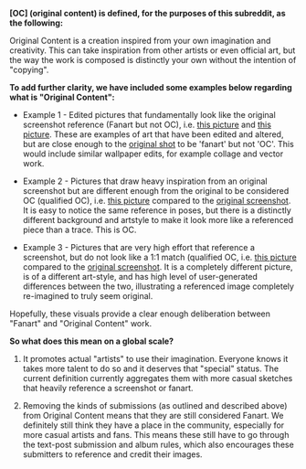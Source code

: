 **[OC] (original content) is defined, for the purposes of this subreddit, as the following:**

Original Content is a creation inspired from your own imagination and creativity. This can take inspiration from other artists or even official art, but the way the work is composed is distinctly your own without the intention of "copying".

**To add further clarity, we have included some examples below regarding what is "Original Content":**

* Example 1 - Edited pictures that fundamentally look like the original screenshot reference (Fanart but not OC), i.e. [this picture](https://i.imgur.com/D56N0um.jpg) and [this picture](https://i.imgur.com/Is6xE6Z.jpg). These are examples of art that have been edited and altered, but are close enough to the [original shot](https://i.imgur.com/mEha1v0.png) to be 'fanart' but not 'OC'. This would include similar wallpaper edits, for example collage and vector work.

* Example 2 - Pictures that draw heavy inspiration from an original screenshot but are different enough from the original to be considered OC (qualified OC), i.e. [this picture](https://i.imgur.com/yTwUkD4.jpg) compared to the [original screenshot](https://i.imgur.com/GJ1UuXx.png). It is easy to notice the same reference in poses, but there is a distinctly different background and artstyle to make it look more like a referenced piece than a trace. This is OC.

* Example 3 - Pictures that are very high effort that reference a screenshot, but do not look like a 1:1 match (qualified OC, i.e. [this picture](https://i.imgur.com/DpszEA9.jpg) compared to the [original screenshot](https://i.imgur.com/gAnaX1M.png). It is a completely different picture, is of a different art-style, and has high level of user-generated differences between the two, illustrating a referenced image completely re-imagined to truly seem original.

Hopefully, these visuals provide a clear enough deliberation between "Fanart" and "Original Content" work.

**So what does this mean on a global scale?**

1. It promotes actual "artists" to use their imagination. Everyone knows it takes more talent to do so and it deserves that "special" status. The current definition currently aggregates them with more casual sketches that heavily reference a screenshot or fanart.
 
2. Removing the kinds of submissions (as outlined and described above) from Original Content means that they are still considered Fanart. We definitely still think they have a place in the community, especially for more casual artists and fans. This means these still have to go through the text-post submission and album rules, which also encourages these submitters to reference and credit their images.